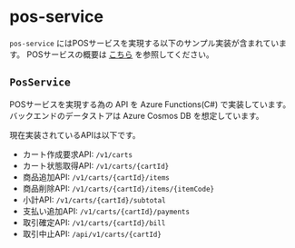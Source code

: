 # pos-service

`pos-service` にはPOSサービスを実現する以下のサンプル実装が含まれています。
POSサービスの概要は [こちら](../../docs/pos-service.md) を参照してください。

## `PosService`

POSサービスを実現する為の API を Azure Functions(C#) で実装しています。
バックエンドのデータストアは Azure Cosmos DB を想定しています。

現在実装されているAPIは以下です。

- カート作成要求API: `/v1/carts`
- カート状態取得API: `/v1/carts/{cartId}`
- 商品追加API: `/v1/carts/{cartId}/items`
- 商品削除API: `/v1/carts/{cartId}/items/{itemCode}`
- 小計API: `/v1/carts/{cartId}/subtotal`
- 支払い追加API: `/v1/carts/{cartId}/payments`
- 取引確定API: `/v1/carts/{cartId}/bill`
- 取引中止API: `/api/v1/carts/{cartId}`
